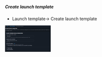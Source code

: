 ##### Create launch template
* Launch template→ Create launch template
<img src=".github/images/img_2.png" alt="scaling" width="30%"/>